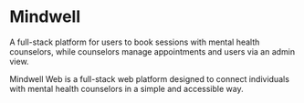 # Mindwell
A full-stack platform for users to book sessions with mental health counselors, while counselors manage appointments and users via an admin view.

Mindwell Web is a full-stack web platform designed to connect individuals with mental health counselors in a simple and accessible way.
